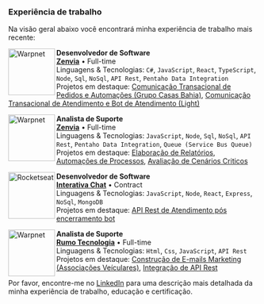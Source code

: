 ### Experiência de trabalho

Na visão geral abaixo você encontrará minha experiência de trabalho mais recente:

[<img align="left" style="object-fit: contain;" height="94px" width="94px" alt="Warpnet" src="https://www.zenvia.com/wp-content/themes/zenvia-wp-theme/resources/img/logo_zenvia.svg"/>](https://www.zenvia.com/)

**Desenvolvedor de Software** \
[**Zenvia**](https://www.zenvia.com/) • Full-time \
Linguagens & Tecnologias: `C#`, `JavaScript`, `React`, `TypeScript`, `Node`, `Sql`, `NoSql`, `API Rest`, `Pentaho Data Integration`\
Projetos em destaque:
    [Comunicação Transacional de Pedidos e Automações (Grupo Casas Bahia)](https://ri.grupocasasbahia.com.br/), [Comunicação Transacional de Atendimento e Bot de Atendimento (Light)](https://www.light.com.br/)
<br/>

[<img align="left" style="object-fit: contain;" height="94px" width="94px" alt="Warpnet" src="https://www.zenvia.com/wp-content/themes/zenvia-wp-theme/resources/img/logo_zenvia.svg"/>](https://www.zenvia.com/)

**Analista de Suporte** \
[**Zenvia**](https://www.zenvia.com/) • Full-time \
Linguagens & Tecnologias: `JavaScript`, `Node`, `Sql`, `NoSql`, `API Rest`, `Pentaho Data Integration`, `Queue (Service Bus Queue)`\
Projetos em destaque:
    [Elaboração de Relatórios](https://www.zenvia.com/), [Automações de Processos](https://www.zenvia.com/), [Avaliação de Cenários Criticos](https://www.zenvia.com/)
<br/>

[<img align="left" style="object-fit: none;" height="94px" width="94px" alt="Rocketseat" src="https://interativa.ai/wp-content/uploads/2023/10/Captura-de-Tela-2023-08-23-as-12.42.25-02.svg"/>](https://interativa.ai/)

**Desenvolvedor de Software** \
[**Interativa Chat**](https://interativa.ai/) • Contract \
Linguagens & Tecnologias: `JavaScript`, `Node`, `React`, `Express`, `NoSql`, `MongoDB`\
Projetos em destaque: [API Rest de Atendimento pós encerramento bot](https://interativa.ai/)
<br/>

[<img align="left" style="object-fit: contain;"  width="94px" alt="Warpnet" src="https://www.rumotecnologia.com.br/wp-content/uploads/2018/12/logo-site-2019.png"/>](https://www.rumotecnologia.com.br/)

**Analista de Suporte** \
[**Rumo Tecnologia**](https://www.rumotecnologia.com.br/) • Full-time \
Linguagens & Tecnologias: `Html`, `Css`, `JavaScript`, `API Rest`\
Projetos em destaque:
    [Construção de E-mails Marketing (Associações Veículares)](https://www.rumotecnologia.com.br/), [Integração de API Rest](https://www.rumotecnologia.com.br/)
<br/>

Por favor, encontre-me no [LinkedIn](www.linkedin.com/in/fernando-santos-soares) para uma descrição mais detalhada da minha experiência de trabalho, educação e certificação.
